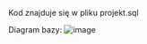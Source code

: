 Kod znajduje się w pliku projekt.sql

Diagram bazy:
![image](https://github.com/Deidar3/Oracle-SQL-Projekt/assets/85759165/1fdc8f3f-65f2-452c-9f4c-38b464531dfc)
